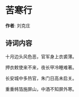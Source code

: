 # 苦寒行

**作者**: 刘克庄

## 诗词内容

十月边头风色恶，官军身上衣裘薄。

押衣敕使来不来，夜长甲冷睡难著。

长安城中多热官，朱门日高未启关。

重重帏箔施屏山，中酒不知屏外寒。

